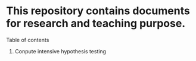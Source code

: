 # This repository contains documents for research and teaching purpose.

Table of contents
1. Conpute intensive hypothesis testing
